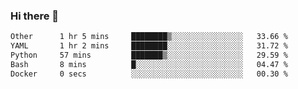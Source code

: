 ### Hi there 👋

<!--
**urzz/urzz** is a ✨ _special_ ✨ repository because its `README.md` (this file) appears on your GitHub profile.

Here are some ideas to get you started:

- 🔭 I’m currently working on ...
- 🌱 I’m currently learning ...
- 👯 I’m looking to collaborate on ...
- 🤔 I’m looking for help with ...
- 💬 Ask me about ...
- 📫 How to reach me: ...
- 😄 Pronouns: ...
- ⚡ Fun fact: ...
-->

<!--START_SECTION:waka-->

```txt
Other      1 hr 5 mins     ████████▒░░░░░░░░░░░░░░░░   33.66 %
YAML       1 hr 2 mins     ████████░░░░░░░░░░░░░░░░░   31.72 %
Python     57 mins         ███████▒░░░░░░░░░░░░░░░░░   29.59 %
Bash       8 mins          █░░░░░░░░░░░░░░░░░░░░░░░░   04.47 %
Docker     0 secs          ░░░░░░░░░░░░░░░░░░░░░░░░░   00.30 %
```

<!--END_SECTION:waka-->
